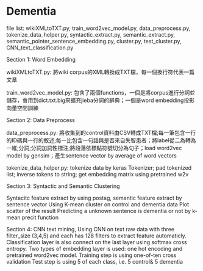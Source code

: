 # Dementia

file list: wikiXMLtoTXT.py, train_word2vec_model.py, data_preprocess.py, tokenize_data_helper.py,               syntactic_extract.py, semantic_extract.py, semantic_pointer_sentence_embedding.py,                   cluster.py, test_cluster.py, 
           CNN_text_classification.py

Section 1: Word Embedding

wikiXMLtoTXT.py:
    將wiki corpus的XML轉換成TXT檔，每一個換行符代表一篇文章

train_word2vec_model.py: 
    包含了兩個functions，一個是將corpus進行分詞並儲存，會用到dict.txt.big來擴充jieba分詞的辭典；一個是word embedding投影向量空間訓練

Section 2: Data Preprocess

data_preprocess.py: 
    將收集到的control資料由CSV轉成TXT檔;每一筆包含一行的ID碼與一行的敘述;每一比包含一句話與是否來自失智患者；將label從二為轉為一維;分詞;分詞加詞性標注;將段落依標點符號切分為句子；load word2vec model by gensim；產生sentence vector by average of word vectors

tokenize_data_helper.py:
    tokenize data by keras Tokenizer; pad tokenized list; inverse tokens to string;
    get embedding matrix using pretrained w2v

Section 3: Syntactic and Semantic Clustering

Syntacitc feature extract by using postag, semantic feature extract by sentence vector
Using K-mean cluster on control and dementia data
Plot scatter of the result
Predicting a unknown sentence is dementia or not by k-mean precit function

Section 4: CNN text mining, 
Using CNN on text raw data with three filter_size (3,4,5) and each has 128 filters to extract feature automaticly.
Classification layer is also connect on the last layer using softmax cross entropy.
Two types of embedding layer is used: one hot encoding and pretrained word2vec model.
Training step is using one-of-ten cross validation
Test step is using 5 of each class, i.e. 5 control& 5 dementia
